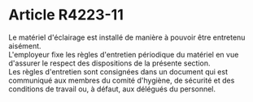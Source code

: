 # Article R4223-11

  
Le matériel d'éclairage est installé de manière à pouvoir être entretenu aisément.   
L'employeur fixe les règles d'entretien périodique du matériel en vue d'assurer le respect des dispositions de la présente section.   
Les règles d'entretien sont consignées dans un document qui est communiqué aux membres du comité d'hygiène, de sécurité et des conditions de travail ou, à défaut, aux délégués du personnel.